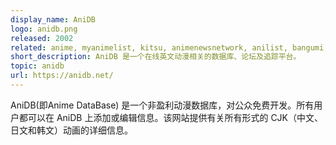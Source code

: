 ```yaml
---
display_name: AniDB
logo: anidb.png
released: 2002
related: anime, myanimelist, kitsu, animenewsnetwork, anilist, bangumi, annict, crunchyroll
short_description: AniDB 是一个在线英文动漫相关的数据库、论坛及追踪平台。
topic: anidb
url: https://anidb.net/
---
```

AniDB(即Anime DataBase) 是一个非盈利动漫数据库，对公众免费开发。所有用户都可以在 AniDB 上添加或编辑信息。该网站提供有关所有形式的 CJK（中文、日文和韩文）动画的详细信息。